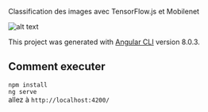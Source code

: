 Classification des images avec TensorFlow.js et Mobilenet

![alt text](https://i.imgur.com/LWOKTyD.png)

This project was generated with [Angular CLI](https://github.com/angular/angular-cli) version 8.0.3.

## Comment executer

`npm install`   
`ng serve`   
allez à `http://localhost:4200/`

